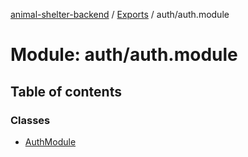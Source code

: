 [animal-shelter-backend](../README.md) / [Exports](../modules.md) / auth/auth.module

# Module: auth/auth.module

## Table of contents

### Classes

- [AuthModule](../classes/auth_auth_module.AuthModule.md)
